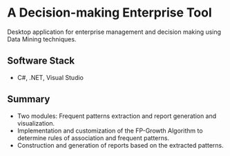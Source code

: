 # A Decision-making Enterprise Tool
Desktop application for enterprise management and decision making using Data Mining techniques.

## Software Stack
* C#, .NET, Visual Studio

## Summary
* Two modules: Frequent patterns extraction and report generation and visualization.
* Implementation and customization of the FP-Growth Algorithm to determine rules of association and frequent patterns.
* Construction and generation of reports based on the extracted patterns.
